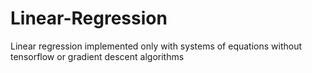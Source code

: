 # Linear-Regression
Linear regression implemented only with systems of equations without tensorflow or gradient descent algorithms
